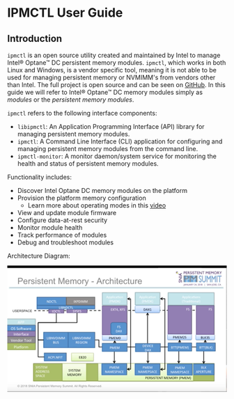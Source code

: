 # IPMCTL User Guide

## Introduction

`ipmctl` is an open source utility created and maintained by Intel to manage Intel® Optane™ DC persistent memory modules. `ipmctl`, which works in both Linux and Windows, is a vendor specific tool, meaning it is not able to be used for managing persistent memory or NVMIMM's from vendors other than Intel. The full project is open source and can be seen on [GitHub](https://github.com/intel/ipmctl). In this guide we will refer to Intel® Optane™ DC memory modules simply as _modules_ or the _persistent memory modules_.

`ipmctl` refers to the following interface components:

* `libipmctl`: An Application Programming Interface \(API\) library for managing persistent memory modules.
* `ipmctl`: A Command Line Interface \(CLI\) application for configuring and managing persistent memory modules from the command line.
* `ipmctl-monitor`: A monitor daemon/system service for monitoring the health and status of persistent memory modules.

Functionality includes:

* Discover Intel Optane DC memory modules on the platform
* Provision the platform memory configuration
  * Learn more about operating modes in this [video](https://github.com/sscargal/pmem-docs-ipmctl-user-guide/tree/f25a04768fa69975fc7b10ea1818b460255f1b79/link/README.md)
* View and update module firmware
* Configure data-at-rest security
* Monitor module health
* Track performance of modules
* Debug and troubleshoot modules

Architecture Diagram:

![](.gitbook/assets/capture.PNG)

